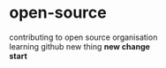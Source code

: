 # open-source
contributing to open source organisation
<br>
learning github
new thing
<b>
new change
<br>
start
